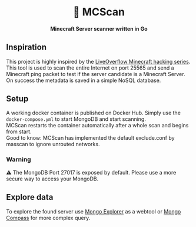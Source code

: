 <h1 align="center">📡 MCScan</h1>
<h4 align="center">Minecraft Server scanner written in Go</h4>

## Inspiration
This project is highly inspired by the [LiveOverflow Minecraft hacking series](https://www.youtube.com/watch?v=VIy_YbfAKqo).  
This tool is used to scan the entire Internet on port 25565 and send a Minecraft ping packet to test if the server candidate is a Minecraft Server.
On success the metadata is saved in a simple NoSQL database.

## Setup
A working docker container is published on Docker Hub.
Simply use the `docker-compose.yml` to start MongoDB and start scanning.  
MCScan restarts the container automatically after a whole scan and begins from start.  
Good to know: MCScan has implemented the default exclude.conf by masscan to ignore unrouted networks.

### Warning
⚠ The MongoDB Port 27017 is exposed by default. Please use a more secure way to access your MongoDB.

## Explore data
To explore the found server use [Mongo Explorer](https://hub.docker.com/_/mongo-express) as a webtool or [Mongo Compass](https://www.mongodb.com/de-de/products/compass) for more complex query.